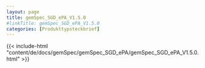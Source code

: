 ```yaml
---
layout: page
title: gemSpec_SGD_ePA_V1.5.0
#linkTitle: gemSpec_SGD_ePA_V1.5.0
categories: [Produkttypsteckbrief]
---
```

{{< include-html "content/de/docs/gemSpec/gemSpec_SGD_ePA/gemSpec_SGD_ePA_V1.5.0.html" >}}